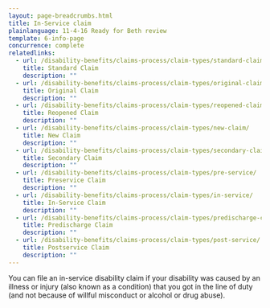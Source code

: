 ```yaml
---
layout: page-breadcrumbs.html
title: In-Service claim
plainlanguage: 11-4-16 Ready for Beth review
template: 6-info-page
concurrence: complete
relatedlinks:
  - url: /disability-benefits/claims-process/claim-types/standard-claim/
    title: Standard Claim
    description: ""
  - url: /disability-benefits/claims-process/claim-types/original-claim/
    title: Original Claim
    description: ""
  - url: /disability-benefits/claims-process/claim-types/reopened-claim/
    title: Reopened Claim
    description: ""
  - url: /disability-benefits/claims-process/claim-types/new-claim/
    title: New Claim
    description: ""
  - url: /disability-benefits/claims-process/claim-types/secondary-claim/
    title: Secondary Claim
    description: ""
  - url: /disability-benefits/claims-process/claim-types/pre-service/
    title: Preservice Claim
    description: ""
  - url: /disability-benefits/claims-process/claim-types/in-service/
    title: In-Service Claim
    description: ""
  - url: /disability-benefits/claims-process/claim-types/predischarge-claim/
    title: Predischarge Claim
    description: ""
  - url: /disability-benefits/claims-process/claim-types/post-service/
    title: Postservice Claim
    description: ""
---
```


You can file an in-service disability claim if your disability was caused by an illness or injury (also known as a condition) that you got in the line of duty (and not because of willful misconduct or alcohol or drug abuse).
